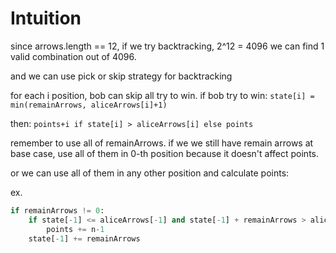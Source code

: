 # Intuition

since arrows.length == 12, if we try backtracking, 2^12 = 4096
we can find 1 valid combination out of 4096.

and we can use pick or skip strategy for backtracking

for each i position, bob can skip all try to win.
if bob try to win:
`state[i] = min(remainArrows, aliceArrows[i]+1)`

then:
`points+i if state[i] > aliceArrows[i] else points`


remember to use all of remainArrows.
if we we still have remain arrows at base case, use all of them in 0-th position because it doesn't affect points.

or we can use all of them in any other position and calculate points:

ex.
```py
if remainArrows != 0:
    if state[-1] <= aliceArrows[-1] and state[-1] + remainArrows > aliceArrows[-1]:
        points += n-1
    state[-1] += remainArrows
```